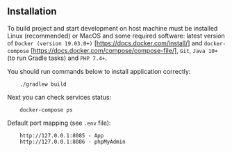 Installation
-------------
To build project and start development on host machine must be installed Linux (recommended) or MacOS and some required software:
latest version of `Docker (version 19.03.0+)` [https://docs.docker.com/install/] 
and `docker-compose` [https://docs.docker.com/compose/compose-file/], 
`Git`, `Java 10+` (to run Gradle tasks) and `PHP 7.4+`.  

You should run commands below to install application correctly:

        ./gradlew build
        
Next you can check services status:

        docker-compose ps

Default port mapping (see `.env` file):

        http://127.0.0.1:8085 - App
        http://127.0.0.1:8086 - phpMyAdmin